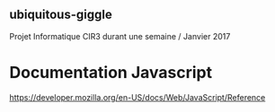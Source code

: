## ubiquitous-giggle

Projet Informatique CIR3 durant une semaine / Janvier 2017

# Documentation Javascript

https://developer.mozilla.org/en-US/docs/Web/JavaScript/Reference
